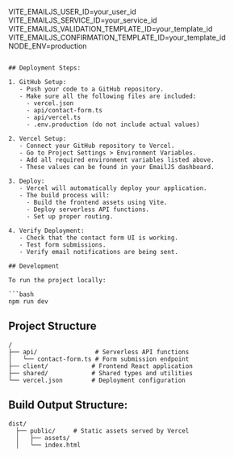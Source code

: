 VITE_EMAILJS_USER_ID=your_user_id
VITE_EMAILJS_SERVICE_ID=your_service_id
VITE_EMAILJS_VALIDATION_TEMPLATE_ID=your_template_id
VITE_EMAILJS_CONFIRMATION_TEMPLATE_ID=your_template_id
NODE_ENV=production
```

## Deployment Steps:

1. GitHub Setup:
   - Push your code to a GitHub repository.
   - Make sure all the following files are included:
     - vercel.json
     - api/contact-form.ts
     - api/vercel.ts
     - .env.production (do not include actual values)

2. Vercel Setup:
   - Connect your GitHub repository to Vercel.
   - Go to Project Settings > Environment Variables.
   - Add all required environment variables listed above.
   - These values can be found in your EmailJS dashboard.

3. Deploy:
   - Vercel will automatically deploy your application.
   - The build process will:
     - Build the frontend assets using Vite.
     - Deploy serverless API functions.
     - Set up proper routing.

4. Verify Deployment:
   - Check that the contact form UI is working.
   - Test form submissions.
   - Verify email notifications are being sent.

## Development

To run the project locally:

```bash
npm run dev
```

## Project Structure

```
/
├── api/                # Serverless API functions
│   └── contact-form.ts # Form submission endpoint
├── client/            # Frontend React application
├── shared/            # Shared types and utilities
└── vercel.json        # Deployment configuration
```

## Build Output Structure:

```
dist/
  ├── public/     # Static assets served by Vercel
  │   ├── assets/
  │   └── index.html